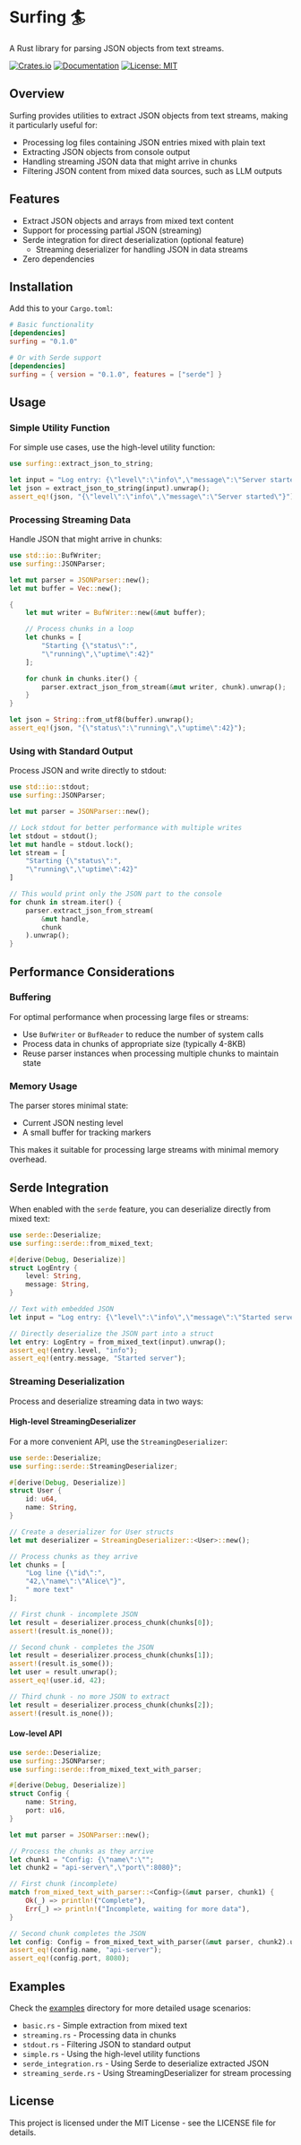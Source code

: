 # Surfing 🏄

A Rust library for parsing JSON objects from text streams.

[![Crates.io](https://img.shields.io/crates/v/surfing.svg)](https://crates.io/crates/surfing)
[![Documentation](https://docs.rs/surfing/badge.svg)](https://docs.rs/surfing)
[![License: MIT](https://img.shields.io/badge/License-MIT-yellow.svg)](https://opensource.org/licenses/MIT)

## Overview

Surfing provides utilities to extract JSON objects from text streams, making it particularly useful for:

- Processing log files containing JSON entries mixed with plain text
- Extracting JSON objects from console output
- Handling streaming JSON data that might arrive in chunks
- Filtering JSON content from mixed data sources, such as LLM outputs

## Features

- Extract JSON objects and arrays from mixed text content
- Support for processing partial JSON (streaming)
- Serde integration for direct deserialization (optional feature)
  - Streaming deserializer for handling JSON in data streams
- Zero dependencies

## Installation

Add this to your `Cargo.toml`:

```toml
# Basic functionality
[dependencies]
surfing = "0.1.0"

# Or with Serde support
[dependencies]
surfing = { version = "0.1.0", features = ["serde"] }
```

## Usage

### Simple Utility Function

For simple use cases, use the high-level utility function:

```rust
use surfing::extract_json_to_string;

let input = "Log entry: {\"level\":\"info\",\"message\":\"Server started\"} End of line";
let json = extract_json_to_string(input).unwrap();
assert_eq!(json, "{\"level\":\"info\",\"message\":\"Server started\"}");
```

### Processing Streaming Data

Handle JSON that might arrive in chunks:

```rust
use std::io::BufWriter;
use surfing::JSONParser;

let mut parser = JSONParser::new();
let mut buffer = Vec::new();

{
    let mut writer = BufWriter::new(&mut buffer);

    // Process chunks in a loop
    let chunks = [
        "Starting {\"status\":",
        "\"running\",\"uptime\":42}"
    ];

    for chunk in chunks.iter() {
        parser.extract_json_from_stream(&mut writer, chunk).unwrap();
    }
}

let json = String::from_utf8(buffer).unwrap();
assert_eq!(json, "{\"status\":\"running\",\"uptime\":42}");
```

### Using with Standard Output

Process JSON and write directly to stdout:

```rust
use std::io::stdout;
use surfing::JSONParser;

let mut parser = JSONParser::new();

// Lock stdout for better performance with multiple writes
let stdout = stdout();
let mut handle = stdout.lock();
let stream = [
    "Starting {\"status\":",
    "\"running\",\"uptime\":42}"
]

// This would print only the JSON part to the console
for chunk in stream.iter() {
    parser.extract_json_from_stream(
        &mut handle, 
        chunk
    ).unwrap();
}
```

## Performance Considerations

### Buffering

For optimal performance when processing large files or streams:

- Use `BufWriter` or `BufReader` to reduce the number of system calls
- Process data in chunks of appropriate size (typically 4-8KB) 
- Reuse parser instances when processing multiple chunks to maintain state

### Memory Usage

The parser stores minimal state:

- Current JSON nesting level
- A small buffer for tracking markers

This makes it suitable for processing large streams with minimal memory overhead.

## Serde Integration

When enabled with the `serde` feature, you can deserialize directly from mixed text:

```rust
use serde::Deserialize;
use surfing::serde::from_mixed_text;

#[derive(Debug, Deserialize)]
struct LogEntry {
    level: String,
    message: String,
}

// Text with embedded JSON
let input = "Log entry: {\"level\":\"info\",\"message\":\"Started server\"} End of line";

// Directly deserialize the JSON part into a struct
let entry: LogEntry = from_mixed_text(input).unwrap();
assert_eq!(entry.level, "info");
assert_eq!(entry.message, "Started server");
```

### Streaming Deserialization

Process and deserialize streaming data in two ways:

#### High-level StreamingDeserializer

For a more convenient API, use the `StreamingDeserializer`:

```rust
use serde::Deserialize;
use surfing::serde::StreamingDeserializer;

#[derive(Debug, Deserialize)]
struct User {
    id: u64,
    name: String,
}

// Create a deserializer for User structs
let mut deserializer = StreamingDeserializer::<User>::new();

// Process chunks as they arrive
let chunks = [
    "Log line {\"id\":",
    "42,\"name\":\"Alice\"}",
    " more text"
];

// First chunk - incomplete JSON
let result = deserializer.process_chunk(chunks[0]);
assert!(result.is_none());

// Second chunk - completes the JSON
let result = deserializer.process_chunk(chunks[1]);
assert!(result.is_some());
let user = result.unwrap();
assert_eq!(user.id, 42);

// Third chunk - no more JSON to extract
let result = deserializer.process_chunk(chunks[2]);
assert!(result.is_none());
```

#### Low-level API

```rust
use serde::Deserialize;
use surfing::JSONParser;
use surfing::serde::from_mixed_text_with_parser;

#[derive(Debug, Deserialize)]
struct Config {
    name: String,
    port: u16,
}

let mut parser = JSONParser::new();

// Process the chunks as they arrive
let chunk1 = "Config: {\"name\":\"";
let chunk2 = "api-server\",\"port\":8080}";

// First chunk (incomplete)
match from_mixed_text_with_parser::<Config>(&mut parser, chunk1) {
    Ok(_) => println!("Complete"),
    Err(_) => println!("Incomplete, waiting for more data"),
}

// Second chunk completes the JSON
let config: Config = from_mixed_text_with_parser(&mut parser, chunk2).unwrap();
assert_eq!(config.name, "api-server");
assert_eq!(config.port, 8080);
```

## Examples

Check the [examples](https://github.com/surfing/surfing/tree/main/examples) directory for more detailed usage scenarios:

- `basic.rs` - Simple extraction from mixed text
- `streaming.rs` - Processing data in chunks
- `stdout.rs` - Filtering JSON to standard output
- `simple.rs` - Using the high-level utility functions
- `serde_integration.rs` - Using Serde to deserialize extracted JSON
- `streaming_serde.rs` - Using StreamingDeserializer for stream processing

## License

This project is licensed under the MIT License - see the LICENSE file for details.
